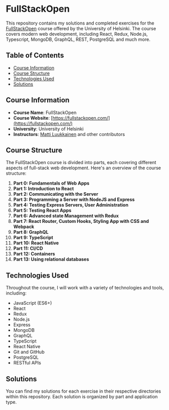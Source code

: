 # FullStackOpen

This repository contains my solutions and completed exercises for the [FullStackOpen](https://fullstackopen.com/) course offered by the University of Helsinki. The course covers modern web development, including React, Redux, Node.js, Typescript, MongoDB, GraphQL, REST, PostgreSQL and much more.

## Table of Contents

- [Course Information](#course-information)
- [Course Structure](#course-structure)
- [Technologies Used](#technologies-used)
- [Solutions](#solutions)

## Course Information

- **Course Name**: FullStackOpen
- **Course Website**: [https://fullstackopen.com/](https://fullstackopen.com/)
- **University**: University of Helsinki
- **Instructors**: [Matti Luukkainen](https://github.com/mluukkai) and other contributors

## Course Structure

The FullStackOpen course is divided into parts, each covering different aspects of full-stack web development. Here's an overview of the course structure:

1. **Part 0: Fundamentals of Web Apps**
2. **Part 1: Introduction to React**
3. **Part 2: Communicating with the Server**
4. **Part 3: Programming a Server with NodeJS and Express**
5. **Part 4: Testing Express Servers, User Administration**
6. **Part 5: Testing React Apps**
7. **Part 6: Advanced state Management with Redux**
8. **Part 7: React Router, Custom Hooks, Styling App with CSS and Webpack**
9. **Part 8: GraphQL**
10. **Part 9: TypeScript**
11. **Part 10: React Native**
12. **Part 11: CI/CD**
13. **Part 12: Containers**
13. **Part 13: Using relational databases**

## Technologies Used

Throughout the course, I will work with a variety of technologies and tools, including:

- JavaScript (ES6+)
- React
- Redux
- Node.js
- Express
- MongoDB
- GraphQL
- TypeScript
- React Native
- Git and GitHub
- PostgreSQL
- RESTful APIs

## Solutions

You can find my solutions for each exercise in their respective directories within this repository. Each solution is organized by part and application type.
